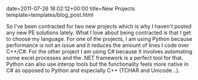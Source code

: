 date=2011-07-26 18:02:12+00:00
title=New Projects
template=templates/blog_post.html

So I've been contracted for two new projects which is why I haven't posted any new PE solutions lately. What I love about being contracted is that I get to choose my language. For one of the projects, I am using Python because performance is not an issue and it reduces the amount of lines I code over C++/C#. For the other project I am using C# because it involves automating some excel processes and the .NET framework is a perfect tool for that. Python can also use interop tools but the functionality feels more native in C# as opposed to Python and especially C++ (TCHAR and Unicode...).
